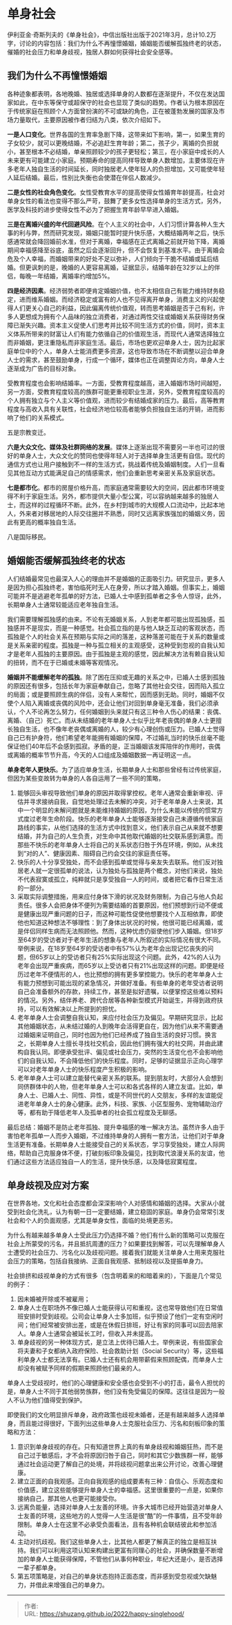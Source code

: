 # 单身社会


伊利亚金·奇斯列夫的《单身社会》，中信出版社出版于2021年3月，总计10.2万字，讨论的内容包括：我们为什么不再憧憬婚姻，婚姻能否缓解孤独终老的状态，催婚的社会压力和单身歧视，独居人群如何获得社会安全感等。

<!--more-->

## 我们为什么不再憧憬婚姻

各种迹象都表明，各地晚婚、独居或选择单身的人数都在逐渐提升，不仅在发达国家如此，在中东等保守或超保守的社会也显现了类似的趋势。作者认为根本原因在于传统家庭在照顾个人方面曾扮演的不可或缺的角色，正在被蓬勃发展的国家及市场力量取代，主要原因被作者归结为八类，依次介绍如下。

**一是人口变化**。世界各国的生育率急剧下降，这带来如下影响，第一，如果生育的子女较少，就可以更晚结婚，不必追赶生育年龄；第二，孩子少，离婚的负担就小，甚至根本不必结婚，单亲照顾较少的孩子更轻松；第三，在小家庭中成长的人未来更有可能建立小家庭。预期寿命的提高同样导致单身人数增加，主要体现在许多老年人独自生活的时间延长，同时独居老人使年轻人的负担增加，又可能使年轻人延后结婚。最后，性别比失衡也会使潜在伴侣人数减少。

**二是女性的社会角色变化**。女性受教育水平的提高使得女性婚育年龄提高，社会对单身女性的看法也变得不那么严苛，鼓舞了更多女性选择单身的生活方式，另外，医学及科技的进步使得女性不必为了把握生育年龄早早进入婚姻。

**三是在离婚兴盛的年代回避风险**。在个人主义的社会中，人们习惯计算各种人生大事的利与弊，然而研究发现，婚姻只能暂时提升快乐感，大概结婚两年之后，快乐感通常就会降回婚前水准，但对于离婚，幸福感在正式离婚之前就开始下降，离婚期间幸福感降至谷底，虽然之后会逐渐回升，但不会恢复到基准水平。由于离婚会危及个人幸福，而婚姻带来的好处不足以弥补，人们倾向于干脆不结婚或延后结婚。但更讽刺的是，晚婚的人更容易离婚，证据显示，结婚年龄在32岁以上的伴侣，每晚一年结婚，离婚率约增加5%。

**四是经济因素**。经济弱势者即便肯定婚姻价值，也不太相信自己有能力维持财务稳定，进而维系婚姻。而经济稳定或富有的人也不见得离开单身，消费主义的兴起使得人们更关心自己的利益，因此偏离传统价值观，转而思考婚姻是否于己有利，许多人更想成为拥有个人品味的独立消费者，对通过两性交往或婚姻关系获得财务保障已渐失兴趣。资本主义促使人们思考并比较不同生活方式的价值，同时，资本主义体系所带来的财富让人们有能力依循自己的价值观生活，而现代人通常选择独立而非婚姻，更注重隐私而非家庭生活。最后，市场也更欢迎单身人士，因为比起家庭单位中的个人，单身人士能消费更多资源，这也导致市场在不断调整以迎合单身人士的需求，甚至鼓励单身，行成一个循环，媒体也正在调整舆论方向，单身人士逐渐成为广告的目标对象。

受教育程度也会影响结婚率。一方面，受教育程度越高，进入婚姻市场时间越短，另一方面，受教育程度较高的族群可能更重视职业生涯，另外，受教育程度较高的个人拥有独立与个人主义等价值观，进而较少有结婚成家的压力。最后，高等教育程度与高收入具有关联性，社会经济地位较高者能够负担独自生活的开销，进而影响了他们的关系模式。

五是宗教变迁。

**六是大众文化、媒体及社群网络的发展**。媒体上逐渐出现不需要另一半也可过的很好的单身人士，大众文化的赞同也使得年轻人对于选择单身生活更有自信。现代的通信方式也让用户接触到不一样的生活方式，挑战着传统及婚姻制度。人们一旦看见其他互动方式能满足自己的情感需求，他们会重新思考亲密关系及家庭状态。

**七是都市化**。都市的房屋价格升高，而家庭通常需要较大的空间，因此都市环境变得不利于家庭生活。另外，都市提供大量小型公寓，可以容纳越来越多的独居人士，而这样的过程循环不断。此外，在乡村到城市的大规模人口流动中，比起本地人，外来者对移居地的人际交往圈并不熟悉，同时又远离家族强加的婚姻义务，因此有更高的概率独自生活。

八是国际移民。

## 婚姻能否缓解孤独终老的状态

人们结婚最常见也最深入人心的理由并不是婚姻的正面吸引力。研究显示，更多人是因为担心孤独终老，害怕临死时无人在身旁，所以才踏入婚姻。但事实上，婚姻可能并不是逃避老年孤单的好方法，已婚人士中感到孤单者之多令人惊讶，此外，长期单身人士通常较能适应老年独自生活。

我们需要理解孤独感的由来。不论有无婚姻关系，人到老年都可能出现孤独感，孤独感并不是现实，而是一种感觉。社会孤立指的是与他人缺乏互动的客观状态，而孤独是个人的社会关系在预期与实际之间的落差，这种落差可能在于关系的数量或是关系亲密的程度。孤独是一种与孤立相关的主观感受，这种受到忽视的自我认知才是老年人孤独的主要原因。由于孤独是主观的感觉，因此解决方法有赖自我认知的扭转，而不在于已婚或未婚等客观情况。

**婚姻并不能缓解老年的孤独**。除了困在压抑或无趣的关系之中，已婚人士感到孤独的原因还有很多，包括长年为家庭奉献自己，忽略了其他社会交往，因而陷入孤立的局面；或是要照顾生病的伴侣，没有人来帮忙，因而感到无助。同时，婚姻不仅使个人陷入离婚或丧偶的风险中，还会让他们对回到单身毫无准备，我们必须承认，个人不论再怎么努力，任何婚姻到头来就只有这三种令人伤心的结果：丧偶、离婚、（自己）死亡。而从未结婚的老年单身人士似乎比年老丧偶的单身人士更擅长独自生活，也不像年老丧偶或离婚的人，较少有心理创伤或压力。已婚人士觉得自己已有护身符，他们希望老年能拥有婚姻的保障，不过婚礼当时的快乐丝毫不能保证他们40年后不会感到孤寂。矛盾的是，正当婚姻该发挥陪伴的作用时，丧偶或离婚的概率节节升高，今天的人口组成及婚姻数据一再证明这一点。

**单身老年人更快乐**。为了适应单身生活，长期单身人士和那些曾经有过传统家庭，但因为某些变故转为单身的人各自运用了一些不同的策略，

1. 能够回头审视导致他们单身的原因并取得掌控权。老年人通常会重新审视、评估并寻求接纳自我，自觉地处理过去未解的冲突，对于老年单身人士来说，其中一个明显的未解问题就是未能维持婚姻的原因，为什么未能以传统的惯常方式度过老年生命阶段。快乐的老年单身人士能够逐渐接受自己未遵循传统家庭路线的事实，从他们选择的生活方式中找到意义，他们表示自己从来就不想要结婚，并为自己的人生负责，对生命中其他取代婚姻的社交联系感到满意。而那些不快乐的老年单身人士将自己的关系状态归咎于外在环境，例如，从未找到“对的人”、健康因素、阻碍自己约会交往的家庭责任等。
2. 快乐的人十分享受独处，而不会感到孤单或觉得与亲友失去联系。他们反对独居老人就一定很孤单的说法，认为独处与孤独是两个概念，对他们来说，独处不代表寂寞或孤立，纯粹就只是享受独自一人的时间，或者把它看作日常生活的一部分。
3. 采取实际调整措施，用来应付身体下滑的状况及财务限制，为自己与他人负起责任。很多人会把身体不便列为需要结婚的首要原因，他们预想到行动不便或是健康出现严重问题的日子，而这种可能性促使他想要找个人互相依靠，即使他也知道这种想法不够理性：到了身体出状况的时候，他很可能已经离婚，或是伴侣同样生病而无法照顾他。然而，这种忧虑仍驱使他们步入婚姻。但18岁至64岁的受访者对于老年生活的想象与老年人所叙述的实际情况有很大不同。举例来说，在18岁至64岁的受访者中有57%认为老年会出现记忆丧失的问题，但65岁以上的受访者只有25%实际出现这个问题。此外，42%的人认为老年会出现严重疾病，而65岁以上受访者只有21%出现这样的问题。即便是经历过老年不便情形的人，也比预想的拥有更多掌控能力。快乐的老年单身人士有能力预想到可能出现的紧急情况，并做好准备。有些单身的老年受访者说明自己会准备额外的存款，持续工作，甚至是拟好遗嘱，以便掌控这些难以预料的情况。另外，结伴养老、跨代合居等各种新型模式开始诞生，并得到政府扶持，可以有效解决以上所提到的担忧。
4. 老年单身人士会调整自我认知，来应付社会压力及偏见。早期研究显示，比起其他婚姻状态，从未结过婚的人到晚年会活得更自在，因为他们从来不需要通过婚姻来证明自己，同时也因为他们已经养成了独自生活的良好习惯。换言之，长期单身人士擅长寻找社交机会，因此他们拥有强大的社交网，并由此建构自我认同。即便承受批评、偏见或社会压力，突然的生活变化也不会影响他们的自我认知，不会降低他们的快乐程度。同时，足够的证据显示正向心理学可以对老年单身人士的快乐程度产生积极的影响。
5. 老年单身人士可以建立能替代亲密关系的联系。提到朋友时，大部分人会想到同侪群体中的人物，但老年单身人士可以和各式各样的人建立友谊。比如，单身人士、已婚人士、同性、异性，或是不同世代的人交朋友，多样的友谊能促进老年单身人士的身心健康。此外，科技、家族、小区型服务、宠物辅助治疗等，都有助于降低老年人及孤单者的社会孤立程度及无聊感。

最后总结：婚姻不是防止老年孤独、提升幸福感的唯一解决方法。虽然许多人由于害怕老年孤单一人而步入婚姻，不过维持单身的人拥有一套方法，让他们对于单身生活更有准备。长期单身人士能接受自己的关系状态，学习享受独处，建立人际网络，帮助自己克服身体不便，打破刻板印象及偏见，找到取代浪漫关系的友谊，他们通过这些方法适应独自一人的生活，提升快乐感，以及降低寂寞程度。

## 单身歧视及应对方案

在世界各地，文化和社会态度都会深深影响个人对感情和婚姻的选择。大家从小就受到社会化洗礼，认为有朝一日一定要结婚，建立稳固的家庭。单身仍会常常引发社会和个人的负面观感，尤其是单身女性，面临的处境更恶劣。

为什么有越来越多单身人士受此压力仍选择不婚？他们有什么新的策略可以克服在社会上所蒙受的污名，并且抵抗周遭的压力？如果要找到解答，可以先理解单身人士遭受的社会压力、污名化以及歧视问题。接着我们就能关注单身人士用来克服社会压力的策略，包括自我接纳、正面自我观感、抵制歧视以及提振单身力。

社会排挤和歧视单身的方式有很多（包含明着来的和暗着来的），下面是几个常见的例子：

1. 因未婚被开除或不被雇用；
2. 单身人士在职场外不像已婚人士能获得认可和重视，这也常导致他们在日常值班安排时受到歧视。公司会让单身人士多加班，似乎预设了他们一定有空闲时间；他们经常被安排出差，或是在休假日排班，好让有家的同事可以回去陪家人。单身人士通常会被延长工时，但收入并未提高。
3. 单身歧视的另一种体现方式，是立法上优待已婚人士。举例来说，有些国家会将夫妻和子女都纳入政府保险、社会救助计划（Social Security）等，这些福利单身人士都无法享有。已婚人士还有机会用带薪假来照顾配偶，而单身人士却没有被赋予同样的假期来照顾他们最亲的人。

单身人士受歧视时，他们的心理健康和安全感也会受到不小的打击，最令人担忧的是，单身人士不同于其他弱势族群，他们没有免受偏见的保障。这往往是因为一般人不认为他们值得受到保护。

即使我们的文化明显排斥单身，政府政策也歧视未婚者，还是有越来越多人选择单身，而且能过得很好，下面列出这些单身人士克服社会压力、污名和刻板印象的策略和方法：

1. 意识到单身歧视的存在。只有知道世界上真的有单身歧视和婚姻狂热，而不是自己过于敏感后，才不会将原因归咎于自己，同时和其它少数族群一样，能够通过社会运动更了解自己的处境，并将歧视问题拿出来公开讨论，改善心理健康。
2. 建立正面的自我观感。正向自我观感的组成要素有三种：自信心、乐观态度和价值感，建立这些能够提升单身人士的幸福感。这里很重要的一点是，如果你接纳自己，那其他人也更可能接受你。
3. 远离负能量，选择对单身人士友善的环境。许多大城市已经开始营造对单身人士友善的环境，这些地方的人觉得一人生活是很“酷”的一件事情，且不受年龄限制。单身人士在这里不必承受负面看法，且有各种机会联结彼此和参加活动。
4. 主动对抗歧视。我们这些单身人士，比其他人都更了解真正的独立是相互扶持。我们可以利用这项认知来构建出更富有同理心的社会，并确保数量不断增加的单身人士能获得保障，不管他们从事何种职业，年纪大还是小，是否选择一辈子都单身。
5. 第五项策略是，对自己的单身状态抱持正面态度，而非感到受忽视或欠缺魅力，并借此来增强自己的单身力。


---

> 作者:   
> URL: https://shuzang.github.io/2022/happy-singlehood/  

